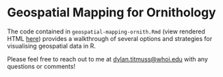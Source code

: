# Geospatial Mapping for Ornithology

The code contained in `geospatial-mapping-ornith.Rmd` (view rendered HTML [here](https://fdylant.github.io/geospatial-workshop-wos2023/geospatial-mapping-ornith.html)) provides a walkthrough of several options and strategies for visualising geospatial data in R.

Please feel free to reach out to me at dylan.titmuss@whoi.edu with any questions or comments!
